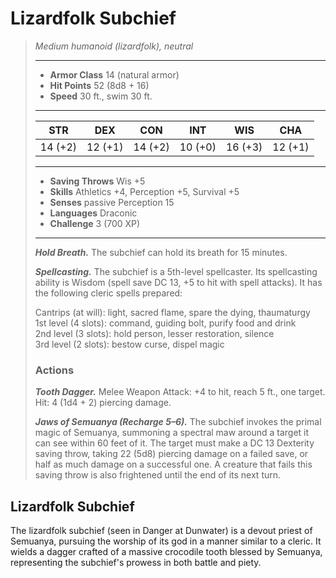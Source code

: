 # Lizardfolk Subchief
>*Medium humanoid (lizardfolk), neutral*
>___
>- **Armor Class** 14 (natural armor)
>- **Hit Points** 52 (8d8 + 16)
>- **Speed** 30 ft., swim 30 ft.
>___
>|STR|DEX|CON|INT|WIS|CHA|
>|:---:|:---:|:---:|:---:|:---:|:---:|
>|14 (+2)|12 (+1)|14 (+2)|10 (+0)|16 (+3)|12 (+1)|
>___
>- **Saving Throws** Wis +5
>- **Skills** Athletics +4, Perception +5, Survival +5
>- **Senses** passive Perception 15
>- **Languages** Draconic
>- **Challenge** 3 (700 XP)
>___
>***Hold Breath.*** The subchief can hold its breath for 15 minutes.  
>
>***Spellcasting.*** The subchief is a 5th-level spellcaster. Its spellcasting ability is Wisdom (spell save DC 13, +5 to hit with spell attacks). It has the following cleric spells prepared:  
>
>Cantrips (at will): light, sacred flame, spare the dying, thaumaturgy  
>1st level (4 slots): command, guiding bolt, purify food and drink  
>2nd level (3 slots): hold person, lesser restoration, silence  
>3rd level (2 slots): bestow curse, dispel magic  
>
>### Actions
>***Tooth Dagger.*** Melee Weapon Attack: +4 to hit, reach 5 ft., one target. Hit: 4 (1d4 + 2) piercing damage.  
>
>***Jaws of Semuanya (Recharge 5–6).*** The subchief invokes the primal magic of Semuanya, summoning a spectral maw around a target it can see within 60 feet of it. The target must make a DC 13 Dexterity saving throw, taking 22 (5d8) piercing damage on a failed save, or half as much damage on a successful one. A creature that fails this saving throw is also frightened until the end of its next turn.
## Lizardfolk Subchief
The lizardfolk subchief (seen in Danger at Dunwater) is a devout priest of Semuanya, pursuing the worship of its god in a manner similar to a cleric. It wields a dagger crafted of a massive crocodile tooth blessed by Semuanya, representing the subchief's prowess in both battle and piety.